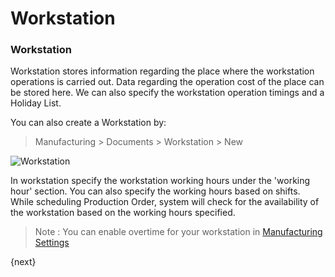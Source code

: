 <!-- add-breadcrumbs -->
# Workstation

### Workstation

Workstation stores information regarding the place where the workstation operations is carried out.
Data regarding the operation cost of the place can be stored here.
We can also specify the workstation operation timings and a Holiday List.

You can also create a Workstation by:

> Manufacturing > Documents > Workstation > New

<img class="screenshot" alt="Workstation" src="{{docs_base_url}}/assets/img/manufacturing/workstation.png">

In workstation specify the workstation working hours under the 'working hour' section. 
You can also specify the working hours based on shifts.
While scheduling Production Order, system will check for the availability of the workstation based on the working hours specified.	

> Note : You can enable overtime for your workstation in [Manufacturing Settings](/docs/user/manual/en/manufacturing/setup/manufacturing-settings.html)

{next}